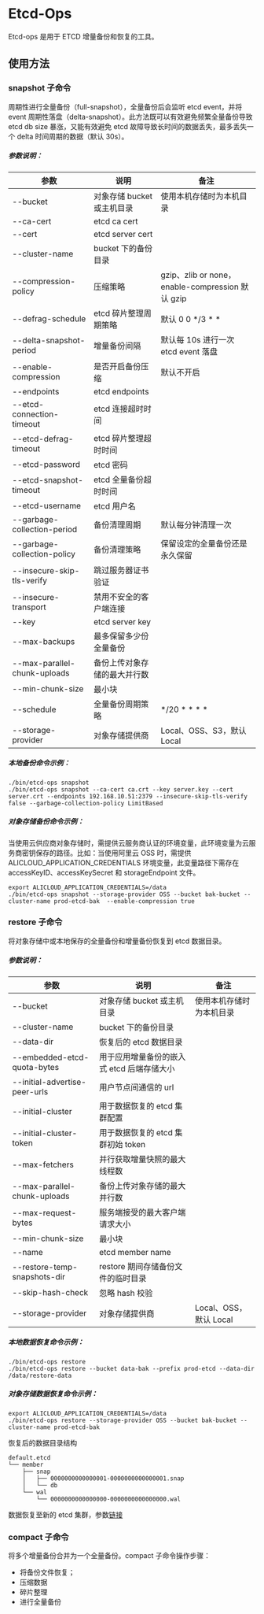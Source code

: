 # Etcd-Ops

Etcd-ops 是用于 ETCD 增量备份和恢复的工具。

## 使用方法

### snapshot 子命令

周期性进行全量备份（full-snapshot），全量备份后会监听 etcd event，并将 event 周期性落盘（delta-snapshot）。此方法既可以有效避免频繁全量备份导致
etcd db size 暴涨，又能有效避免 etcd 故障导致长时间的数据丢失，最多丢失一个 delta 时间周期的数据（默认 30s）。

##### 参数说明：

| 参数                           | 说明                | 备注                                           |
|------------------------------|-------------------|----------------------------------------------|
| --bucket                     | 对象存储 bucket 或主机目录 | 使用本机存储时为本机目录                                 |
| --ca-cert                    | etcd ca cert      |                                              |
| --cert                       | etcd server cert  |                                              |
| --cluster-name               | bucket 下的备份目录     |                                              |
| --compression-policy         | 压缩策略              | gzip、zlib or none，enable-compression 默认 gzip |
| --defrag-schedule            | etcd 碎片整理周期策略     | 默认 0 0 */3 * *                               |
| --delta-snapshot-period      | 增量备份间隔            | 默认每 10s 进行一次 etcd event 落盘                   |
| --enable-compression         | 是否开启备份压缩          | 默认不开启                                        |
| --endpoints                  | etcd endpoints    |                                              |
| --etcd-connection-timeout    | etcd 连接超时时间       |                                              |
| --etcd-defrag-timeout        | etcd 碎片整理超时时间     |                                              |
| --etcd-password              | etcd 密码           |                                              |
| --etcd-snapshot-timeout      | etcd 全量备份超时时间     |                                              |
| --etcd-username              | etcd 用户名          |                                              |
| --garbage-collection-period  | 备份清理周期            | 默认每分钟清理一次                                    |
| --garbage-collection-policy  | 备份清理策略            | 保留设定的全量备份还是永久保留                              |
| --insecure-skip-tls-verify   | 跳过服务器证书验证         |                                              |
| --insecure-transport         | 禁用不安全的客户端连接       |                                              |
| --key                        | etcd server key   |                                              |
| --max-backups                | 最多保留多少份全量备份       |                                              |
| --max-parallel-chunk-uploads | 备份上传对象存储的最大并行数    |                                              |
| --min-chunk-size             | 最小块               |                                              |
| --schedule                   | 全量备份周期策略          | */20 * * * *                                 |
| --storage-provider           | 对象存储提供商           | Local、OSS、S3，默认 Local                        |

##### 本地备份命令示例：

```shell
./bin/etcd-ops snapshot
./bin/etcd-ops snapshot --ca-cert ca.crt --key server.key --cert server.crt --endpoints 192.168.10.51:2379 --insecure-skip-tls-verify false --garbage-collection-policy LimitBased
```

##### 对象存储备份命令示例：

当使用云供应商对象存储时，需提供云服务商认证的环境变量，此环境变量为云服务商密钥保存的路径。比如：当使用阿里云 OSS 时，需提供
ALICLOUD_APPLICATION_CREDENTIALS 环境变量，此变量路径下需存在 accessKeyID、accessKeySecret 和 storageEndpoint 文件。

```shell
export ALICLOUD_APPLICATION_CREDENTIALS=/data
./bin/etcd-ops snapshot --storage-provider OSS --bucket bak-bucket --cluster-name prod-etcd-bak  --enable-compression true
```

### restore 子命令

将对象存储中或本地保存的全量备份和增量备份恢复到 etcd 数据目录。

##### 参数说明：

| 参数                            | 说明                       | 备注                 |
|-------------------------------|--------------------------|--------------------|
| --bucket                      | 对象存储 bucket 或主机目录        | 使用本机存储时为本机目录       |
| --cluster-name                | bucket 下的备份目录            |                    |
| --data-dir                    | 恢复后的 etcd 数据目录           |                    |
| --embedded-etcd-quota-bytes   | 用于应用增量备份的嵌入式 etcd 后端存储大小 |                    |
| --initial-advertise-peer-urls | 用户节点间通信的 url             |                    |
| --initial-cluster             | 用于数据恢复的 etcd 集群配置        |                    |
| --initial-cluster-token       | 用于数据恢复的 etcd 集群初始 token  |                    |
| --max-fetchers                | 并行获取增量快照的最大线程数           |                    |
| --max-parallel-chunk-uploads  | 备份上传对象存储的最大并行数           |                    |
| --max-request-bytes           | 服务端接受的最大客户端请求大小          |                    |
| --min-chunk-size              | 最小块                      |                    |
| --name                        | etcd member name         |                    |
| --restore-temp-snapshots-dir  | restore 期间存储备份文件的临时目录    |                    |
| --skip-hash-check             | 忽略 hash 校验               |                    |
| --storage-provider            | 对象存储提供商                  | Local、OSS，默认 Local |

[//]: # (| --max-call-send-message-size  | 客户端发送的最大消息               |                    |)

##### 本地数据恢复命令示例：

```shell
./bin/etcd-ops restore
./bin/etcd-ops restore --bucket data-bak --prefix prod-etcd --data-dir /data/restore-data
```

##### 对象存储数据恢复命令示例：

```shell
export ALICLOUD_APPLICATION_CREDENTIALS=/data
./bin/etcd-ops restore --storage-provider OSS --bucket bak-bucket --cluster-name prod-etcd-bak
```

恢复后的数据目录结构

```
default.etcd
└── member
    ├── snap
    │   ├── 0000000000000001-0000000000000001.snap
    │   └── db
    └── wal
        └── 0000000000000000-0000000000000000.wal
```

数据恢复至新的 etcd 集群，参数[链接](https://developer.aliyun.com/article/1094849)

### compact 子命令

将多个增量备份合并为一个全量备份。compact 子命令操作步骤：

- 将备份文件恢复；
- 压缩数据
- 碎片整理
- 进行全量备份
